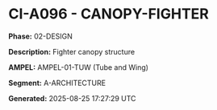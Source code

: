 # CI-A096 - CANOPY-FIGHTER

**Phase:** 02-DESIGN

**Description:** Fighter canopy structure

**AMPEL:** AMPEL-01-TUW (Tube and Wing)

**Segment:** A-ARCHITECTURE

**Generated:** 2025-08-25 17:27:29 UTC

